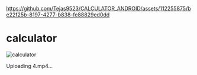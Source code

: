 
https://github.com/Tejas9523/CALCULATOR_ANDROID/assets/112255875/be22f25b-8197-4277-b838-fe88829ed0dd
# calculator

![calculator](https://github.com/Tejas9523/calculator/assets/112255875/18d77075-5e92-4add-ba73-231c300cb513)

Uploading 4.mp4…
